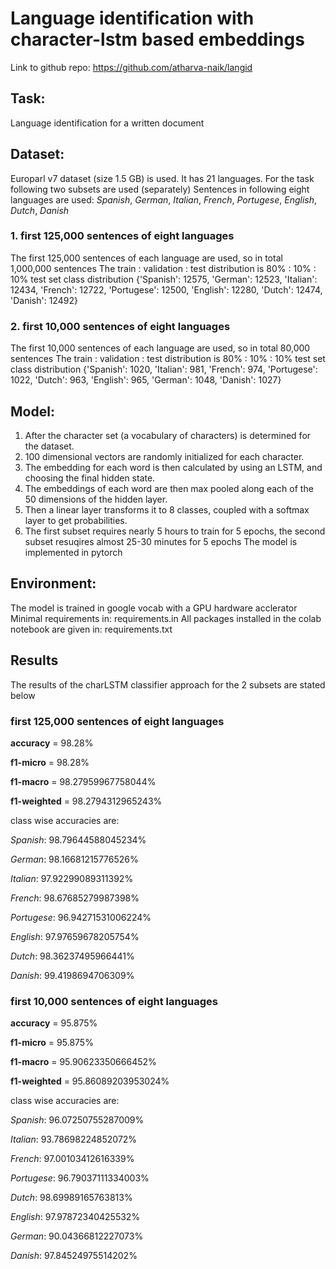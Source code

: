 # Language identification with character-lstm based embeddings

Link to github repo: https://github.com/atharva-naik/langid

## Task:

Language identification for a written document

## Dataset:

Europarl v7 dataset (size 1.5 GB) is used. It has 21 languages.
For the task following two subsets are used (separately)
Sentences in following eight languages are used: _Spanish_, _German_, _Italian_, _French_, _Portugese_, _English_, _Dutch_, _Danish_

### 1. **first 125,000 sentences of eight languages**

The first 125,000 sentences of each language are used, so in total 1,000,000 sentences
The train : validation : test distribution is 80% : 10% : 10%
test set class distribution {'Spanish': 12575, 'German': 12523, 'Italian': 12434, 'French': 12722, 'Portugese': 12500, 'English': 12280, 'Dutch': 12474, 'Danish': 12492}

### 2. **first 10,000 sentences of eight languages**

The first 10,000 sentences of each language are used, so in total 80,000 sentences
The train : validation : test distribution is 80% : 10% : 10%
test set class distribution {'Spanish': 1020, 'Italian': 981, 'French': 974, 'Portugese': 1022, 'Dutch': 963, 'English': 965, 'German': 1048, 'Danish': 1027}

## Model:

1. After the character set (a vocabulary of characters) is determined for the dataset.
2. 100 dimensional vectors are randomly initialized for each character.
3. The embedding for each word is then calculated by using an LSTM, and choosing the final hidden state.
4. The embeddings of each word are then max pooled along each of the 50 dimensions of the hidden layer.
5. Then a linear layer transforms it to 8 classes, coupled with a softmax layer to get probabilities.
6. The first subset requires nearly 5 hours to train for 5 epochs, the second subset resuqires almost 25-30 minutes for 5 epochs
   The model is implemented in pytorch

## Environment:

The model is trained in google vocab with a GPU hardware acclerator
Minimal requirements in: requirements.in
All packages installed in the colab notebook are given in: requirements.txt

## Results

The results of the charLSTM classifier approach for the 2 subsets are stated below

### first 125,000 sentences of eight languages

**accuracy** = 98.28%

**f1-micro** = 98.28%

**f1-macro** = 98.27959967758044%

**f1-weighted** = 98.2794312965243%

class wise accuracies are:

_Spanish_: 98.79644588045234%

_German_: 98.16681215776526%

_Italian_: 97.92299089311392%

_French_: 98.67685279987398%

_Portugese_: 96.94271531006224%

_English_: 97.97659678205754%

_Dutch_: 98.36237495966441%

_Danish_: 99.4198694706309%

### first 10,000 sentences of eight languages

**accuracy** = 95.875%

**f1-micro** = 95.875%

**f1-macro** = 95.90623350666452%

**f1-weighted** = 95.86089203953024%

class wise accuracies are:

_Spanish_: 96.07250755287009%

_Italian_: 93.78698224852072%

_French_: 97.00103412616339%

_Portugese_: 96.79037111334003%

_Dutch_: 98.69989165763813%

_English_: 97.97872340425532%

_German_: 90.04366812227073%

_Danish_: 97.84524975514202%
